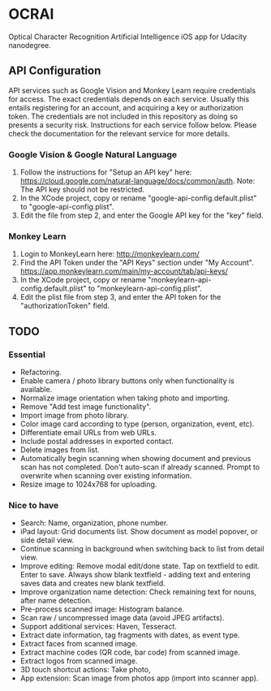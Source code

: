 # OCRAI

Optical Character Recognition Artificial Intelligence iOS app for Udacity nanodegree.

## API Configuration

API services such as Google Vision and Monkey Learn require credentials for access. The exact credentials depends on each service. Usually this entails registering for an account, and acquiring a key or authorization token. The credentials are not included in this repository as doing so presents a security risk. Instructions for each service follow below. Please check the documentation for the relevant service for more details.

### Google Vision & Google Natural Language

1. Follow the instructions for "Setup an API key" here: https://cloud.google.com/natural-language/docs/common/auth.
Note: The API key should not be restricted.
2. In the XCode project, copy or rename "google-api-config.default.plist" to "google-api-config.plist".
3. Edit the file from step 2, and enter the Google API key for the "key" field.

### Monkey Learn

1. Login to MonkeyLearn here: http://monkeylearn.com/
2. Find the API Token under the "API Keys" section under "My Account". https://app.monkeylearn.com/main/my-account/tab/api-keys/
3. In the XCode project, copy or rename "monkeylearn-api-config.default.plist" to "monkeylearn-api-config.plist".
4. Edit the plist file from step 3, and enter the API token for the "authorizationToken" field.

## TODO

### Essential

- Refactoring.
- Enable camera / photo library buttons only when functionality is available.
- Normalize image orientation when taking photo and importing.
- Remove "Add test image functionality".
- Import image from photo library.
- Color image card according to type (person, organization, event, etc).
- Differentiate email URLs from web URLs.
- Include postal addresses in exported contact.
- Delete images from list.
- Automatically begin scanning when showing document and previous scan has not completed. Don't auto-scan if already scanned. Prompt to overwrite when scanning over existing information.
- Resize image to 1024x768 for uploading.

### Nice to have

- Search: Name, organization, phone number.
- iPad layout: Grid documents list. Show document as model popover, or side detail view.
- Continue scanning in background when switching back to list from detail view.
- Improve editing: Remove modal edit/done state. Tap on textfield to edit. Enter to save. Always show blank textfield - adding text and entering saves data and creates new blank textfield.
- Improve organization name detection: Check remaining text for nouns, after name detection. 
- Pre-process scanned image: Histogram balance.
- Scan raw / uncompressed image data (avoid JPEG artifacts).
- Support additional services: Haven, Tesseract.
- Extract date information, tag fragments with dates, as event type.
- Extract faces from scanned image.
- Extract machine codes (QR code, bar code) from scanned image.
- Extract logos from scanned image.
- 3D touch shortcut actions: Take photo,
- App extension: Scan image from photos app (import into scanner app).
